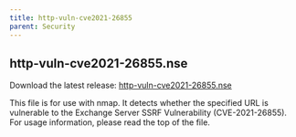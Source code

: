 ```yaml
---
title: http-vuln-cve2021-26855
parent: Security
---
```


## http-vuln-cve2021-26855.nse

Download the latest release: [http-vuln-cve2021-26855.nse](https://github.com/microsoft/CSS-Exchange/releases/latest/download/http-vuln-cve2021-26855.nse)

This file is for use with nmap. It detects whether the specified URL is vulnerable to the Exchange Server SSRF Vulnerability (CVE-2021-26855).
For usage information, please read the top of the file.
